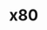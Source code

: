 # x80

<!---
Type 	Macro 	Format 	Description
Identification 	__8080__ 		Defined by Z88DK for 8080 CPUs
Identification 	__8085__ 		Defined by Z88DK for 8085 CPUs; __8080__ is also defined
Identification 	__Z80 		Defined by Z88DK for Z80 CPUs
Identification 	__Z180 		Defined by Z88DK for Z180 CPUs
--->